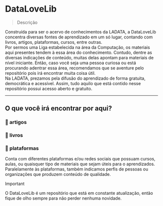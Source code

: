 # DataLoveLib
> Descrição

Construída para ser o acervo de conhecimentos da LADATA, a DataLoveLib concentra diversas fontes de aprendizado em um só lugar, contando com livros, artigos, plataformas, cursos, entre outras.<br>
Por sermos uma Liga estabelecida na área da Computação, os materiais aqui presentes tendem à essa área do conhecimento. Contudo, dentre as diversas indicações de conteúdo, muitas delas apontam para materiais de nível iniciante. Então, caso você seja uma pessoa curiosa ou está procurando adentrar essa área, recomendamos que se aventure pelo repositório pois irá encontrar muita coisa útil.<br>
Na LADATA, prezamos pela difusão do aprendizado de forma gratuita, democrática e acessível. Assim, tudo aquilo que está contido nesse repositório possui acesso aberto e gratuito.

---
## O que você irá encontrar por aqui?
### 📁 artigos


### 📁 livros


### 📁 plataformas
Conta com diferentes plataformas e/ou redes sociais que possuam cursos, aulas, ou quaisquer tipo de materiais que sejam úteis para o aprendizados. Paralelamente às plataformas, também indicamos perfis de pessoas ou organizações que produzem conteúdo de qualidade.

> [!IMPORTANT]
> O DataLoveLib é um repositório que está em constante atualização, então fique de olho sempre para não perder nenhuma novidade.